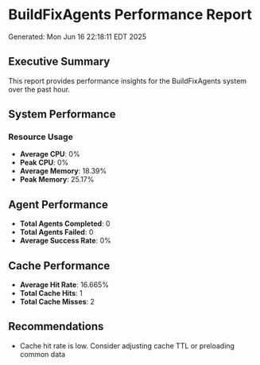 # BuildFixAgents Performance Report
Generated: Mon Jun 16 22:18:11 EDT 2025

## Executive Summary
This report provides performance insights for the BuildFixAgents system over the past hour.

## System Performance

### Resource Usage
- **Average CPU**: 0%
- **Peak CPU**: 0%
- **Average Memory**: 18.39%
- **Peak Memory**: 25.17%

## Agent Performance

- **Total Agents Completed**: 0
- **Total Agents Failed**: 0
- **Average Success Rate**: 0%

## Cache Performance

- **Average Hit Rate**: 16.665%
- **Total Cache Hits**: 1
- **Total Cache Misses**: 2

## Recommendations
- Cache hit rate is low. Consider adjusting cache TTL or preloading common data
